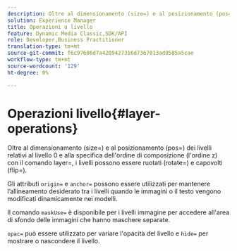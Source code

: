 ```yaml
---
description: Oltre al dimensionamento (size=) e al posizionamento (pos=) dei livelli relativi al livello 0 e alla specifica dell'ordine di composizione (l'ordine z) con il comando layer=, i livelli possono essere ruotati (rotate=) e capovolti (flip=).
solution: Experience Manager
title: Operazioni a livello
feature: Dynamic Media Classic,SDK/API
role: Developer,Business Practitioner
translation-type: tm+mt
source-git-commit: f6c97606d7a4209427316d7367013ad9585a5cae
workflow-type: tm+mt
source-wordcount: '129'
ht-degree: 0%

---
```



# Operazioni livello{#layer-operations}

Oltre al dimensionamento (size=) e al posizionamento (pos=) dei livelli relativi al livello 0 e alla specifica dell&#39;ordine di composizione (l&#39;ordine z) con il comando layer=, i livelli possono essere ruotati (rotate=) e capovolti (flip=).

Gli attributi `origin=` e `anchor=` possono essere utilizzati per mantenere l’allineamento desiderato tra i livelli quando le immagini o il testo vengono modificati dinamicamente nei modelli.

Il comando `maskUse=` è disponibile per i livelli immagine per accedere all&#39;area di sfondo delle immagini che hanno maschere separate.

`opac=` può essere utilizzato per variare l&#39;opacità del livello e  `hide=` per mostrare o nascondere il livello.
